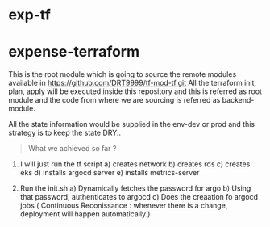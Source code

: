 # exp-tf

# expense-terraform

This is the root module which is going to source the remote modules available in https://github.com/DRT9999/tf-mod-tf.git
All the terraform init, plan, apply will be executed inside this repository and this is referred as root module and the code from where we are sourcing is referred as backend-module.

All the state information would be supplied in the env-dev or prod and this strategy is to keep the state DRY..

> What we achieved so far ?
1) I will just run the tf script 
    a) creates network
    b) creates rds 
    c) creates eks 
    d) installs argocd server
    e) installs metrics-server

2) Run the init.sh 
    a) Dynamically fetches the password for argo 
    b) Using that password, authenticates to argocd 
    c) Does the creaation fo argocd jobs ( Continuous Reconissance : whenever there is a change, deployment will happen automatically.)

    